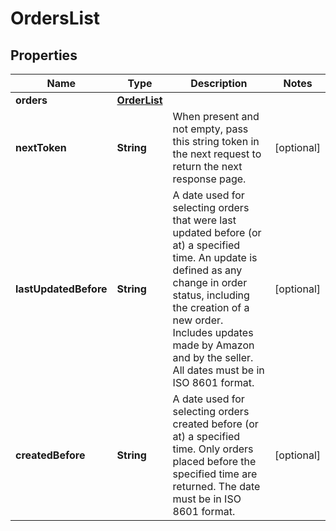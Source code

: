 # OrdersList

## Properties
Name | Type | Description | Notes
------------ | ------------- | ------------- | -------------
**orders** | [**OrderList**](OrderList.md) |  | 
**nextToken** | **String** | When present and not empty, pass this string token in the next request to return the next response page. |  [optional]
**lastUpdatedBefore** | **String** | A date used for selecting orders that were last updated before (or at) a specified time. An update is defined as any change in order status, including the creation of a new order. Includes updates made by Amazon and by the seller. All dates must be in ISO 8601 format. |  [optional]
**createdBefore** | **String** | A date used for selecting orders created before (or at) a specified time. Only orders placed before the specified time are returned. The date must be in ISO 8601 format. |  [optional]
